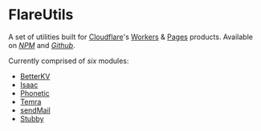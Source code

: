 # FlareUtils

A set of utilities built for [Cloudflare](https://cloudflare.com)'s [Workers](https://workers.cloudflare.com) & [Pages](https://pages.cloudflare.com) products. Available on [*NPM*](https://npmjs.com/package/flareutils) and [*Github*](https://github.com/helloimalastair/flareutils).

Currently comprised of *six* modules:
* [BetterKV](https://flareutils.pages.dev/classes/BetterKV)
* [Isaac](https://flareutils.pages.dev/classes/Isaac)
* [Phonetic](https://flareutils.pages.dev/classes/Phonetic)
* [Temra](https://flareutils.pages.dev/classes/Temra)
* [sendMail](http://flareutils.pages.dev/functions/sendMail)
* [Stubby](https://flareutils.pages.dev/classes/Stubby)